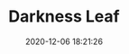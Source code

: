 ---
id_post: 9
title: "Darkness Leaf"
date: 2020-12-06 18:21:26
description: 'Darkness consume life.'
image: 'https://i.postimg.cc/RF3NnkYj/IMG-20201114-164000.jpg'
categories: abstrak
artist: 'Gallery teplok.id'
instagram: 'dian_djoyo'
---